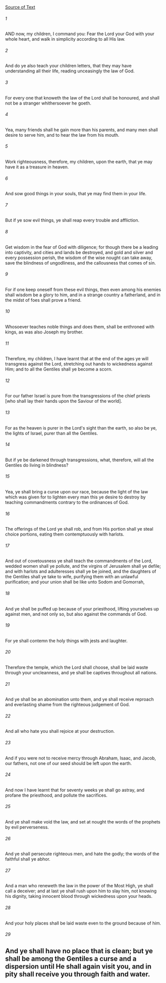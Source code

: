 [Source of Text](https://github.com/scrollmapper/bible_databases_deuterocanonical)

###### 1
AND now, my children, I command you: Fear the Lord your God with your whole heart, and walk in simplicity according to all His law.

###### 2
And do ye also teach your children letters, that they may have understanding all their life, reading unceasingly the law of God.

###### 3
For every one that knoweth the law of the Lord shall be honoured, and shall not be a stranger whithersoever he goeth.

###### 4
Yea, many friends shall he gain more than his parents, and many men shall desire to serve him, and to hear the law from his mouth.

###### 5
Work righteousness, therefore, my children, upon the earth, that ye may have it as a treasure in heaven.

###### 6
And sow good things in your souls, that ye may find them in your life.

###### 7
But if ye sow evil things, ye shall reap every trouble and affliction.

###### 8
Get wisdom in the fear of God with diligence; for though there be a leading into captivity, and cities and lands be destroyed, and gold and silver and every possession perish, the wisdom of the wise nought can take away, save the blindness of ungodliness, and the callousness that comes of sin.

###### 9
For if one keep oneself from these evil things, then even among his enemies shall wisdom be a glory to him, and in a strange country a fatherland, and in the midst of foes shall prove a friend.

###### 10
Whosoever teaches noble things and does them, shall be enthroned with kings, as was also Joseph my brother.

###### 11
Therefore, my children, I have learnt that at the end of the ages ye will transgress against the Lord, stretching out hands to wickedness against Him; and to all the Gentiles shall ye become a scorn.

###### 12
For our father Israel is pure from the transgressions of the chief priests [who shall lay their hands upon the Saviour of the world].

###### 13
For as the heaven is purer in the Lord's sight than the earth, so also be ye, the lights of Israel, purer than all the Gentiles.

###### 14
But if ye be darkened through transgressions, what, therefore, will all the Gentiles do living in blindness?

###### 15
Yea, ye shall bring a curse upon our race, because the light of the law which was given for to lighten every man this ye desire to destroy by teaching commandments contrary to the ordinances of God.

###### 16
The offerings of the Lord ye shall rob, and from His portion shall ye steal choice portions, eating them contemptuously with harlots.

###### 17
And out of covetousness ye shall teach the commandments of the Lord, wedded women shall ye pollute, and the virgins of Jerusalem shall ye defile; and with harlots and adulteresses shall ye be joined, and the daughters of the Gentiles shall ye take to wife, purifying them with an unlawful purification; and your union shall be like unto Sodom and Gomorrah,

###### 18
And ye shall be puffed up because of your priesthood, lifting yourselves up against men, and not only so, but also against the commands of God.

###### 19
For ye shall contemn the holy things with jests and laughter.

###### 20
Therefore the temple, which the Lord shall choose, shall be laid waste through your uncleanness, and ye shall be captives throughout all nations.

###### 21
And ye shall be an abomination unto them, and ye shall receive reproach and everlasting shame from the righteous judgement of God.

###### 22
And all who hate you shall rejoice at your destruction.

###### 23
And if you were not to receive mercy through Abraham, Isaac, and Jacob, our fathers, not one of our seed should be left upon the earth.

###### 24
And now I have learnt that for seventy weeks ye shall go astray, and profane the priesthood, and pollute the sacrifices.

###### 25
And ye shall make void the law, and set at nought the words of the prophets by evil perverseness.

###### 26
And ye shall persecute righteous men, and hate the godly; the words of the faithful shall ye abhor.

###### 27
And a man who reneweth the law in the power of the Most High, ye shall call a deceiver; and at last ye shall rush upon him to slay him, not knowing his dignity, taking innocent blood through wickedness upon your heads.

###### 28
And your holy places shall be laid waste even to the ground because of him.

###### 29
And ye shall have no place that is clean; but ye shall be among the Gentiles a curse and a dispersion until He shall again visit you, and in pity shall receive you through faith and water.
---